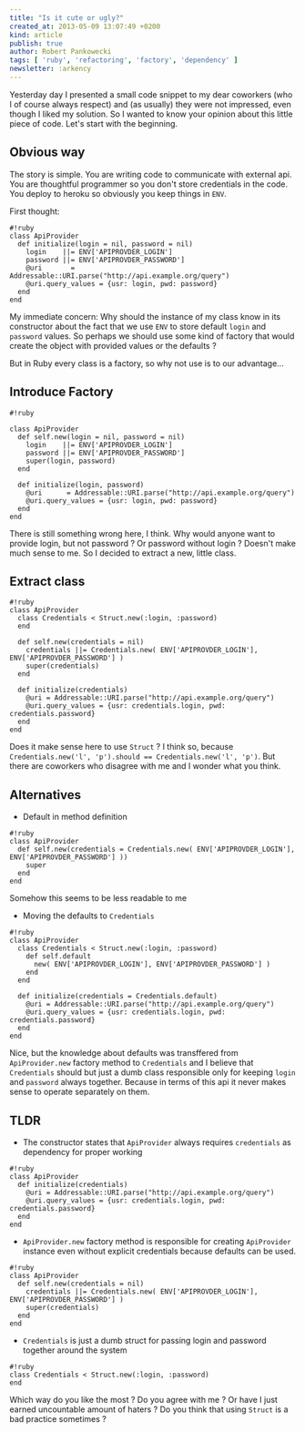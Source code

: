 ```yaml
---
title: "Is it cute or ugly?"
created_at: 2013-05-09 13:07:49 +0200
kind: article
publish: true
author: Robert Pankowecki
tags: [ 'ruby', 'refactoring', 'factory', 'dependency' ]
newsletter: :arkency
---
```


Yesterday day I presented a small code snippet to my dear coworkers
(who I of course always respect) and (as usually) they were not impressed,
even though I liked my solution. So I wanted to know your opinion about
this little piece of code. Let's start with the beginning.

<!-- more -->

## Obvious way

The story is simple. You are writing code to communicate with external api. You are
thoughtful programmer so you don't store credentials in the code. You deploy to heroku
so obviously you keep things in `ENV`.

First thought:

```
#!ruby
class ApiProvider
  def initialize(login = nil, password = nil)
    login    ||= ENV['APIPROVDER_LOGIN']
    password ||= ENV['APIPROVDER_PASSWORD']
    @uri       = Addressable::URI.parse("http://api.example.org/query")
    @uri.query_values = {usr: login, pwd: password}
  end
end
```

My immediate concern: Why should the instance of my class know in its constructor about
the fact that we use `ENV` to store default `login` and `password` values. So perhaps we should
use some kind of factory that would create the object with provided values or the defaults ?

But in Ruby every class is a factory, so why not use is to our advantage...

## Introduce Factory

```
#!ruby

class ApiProvider
  def self.new(login = nil, password = nil)
    login    ||= ENV['APIPROVDER_LOGIN']
    password ||= ENV['APIPROVDER_PASSWORD']
    super(login, password)
  end

  def initialize(login, password)
    @uri      = Addressable::URI.parse("http://api.example.org/query")
    @uri.query_values = {usr: login, pwd: password}
  end
end
```

There is still something wrong here, I think. Why would anyone want to provide login,
but not password ? Or password without login ? Doesn't make much sense to me.
So I decided to extract a new, little class.

## Extract class

```
#!ruby
class ApiProvider
  class Credentials < Struct.new(:login, :password)
  end
 
  def self.new(credentials = nil)
    credentials ||= Credentials.new( ENV['APIPROVDER_LOGIN'], ENV['APIPROVDER_PASSWORD'] )
    super(credentials)
  end
 
  def initialize(credentials)
    @uri = Addressable::URI.parse("http://api.example.org/query")
    @uri.query_values = {usr: credentials.login, pwd: credentials.password}
  end
end
```

Does it make sense here to use `Struct` ?
I think so, because `Credentials.new('l', 'p').should == Credentials.new('l', 'p')`.
But there are coworkers who disagree with me and I wonder what you think.

## Alternatives

* Default in method definition

```
#!ruby
class ApiProvider
  def self.new(credentials = Credentials.new( ENV['APIPROVDER_LOGIN'], ENV['APIPROVDER_PASSWORD'] ))
    super
  end
end
```

Somehow this seems to be less readable to me

* Moving the defaults to `Credentials`

```
#!ruby
class ApiProvider
  class Credentials < Struct.new(:login, :password)
    def self.default
      new( ENV['APIPROVDER_LOGIN'], ENV['APIPROVDER_PASSWORD'] )
    end
  end
 
  def initialize(credentials = Credentials.default)
    @uri = Addressable::URI.parse("http://api.example.org/query")
    @uri.query_values = {usr: credentials.login, pwd: credentials.password}
  end
end
```

Nice, but the knowledge about defaults was transffered from `ApiProvider.new` factory method
to `Credentials` and I believe that `Credentials` should but just a dumb class responsible only for
keeping `login` and `password` always together. Because in terms of this api it never makes sense
to operate separately on them.

## TLDR

* The constructor states that `ApiProvider` always requires `credentials`
as dependency for proper working

```
#!ruby
class ApiProvider
  def initialize(credentials)
    @uri = Addressable::URI.parse("http://api.example.org/query")
    @uri.query_values = {usr: credentials.login, pwd: credentials.password}
  end
end
```

* `ApiProvider.new` factory method is responsible for creating `ApiProvider` instance even without
explicit credentials because defaults can be used.

```
#!ruby
class ApiProvider
  def self.new(credentials = nil)
    credentials ||= Credentials.new( ENV['APIPROVDER_LOGIN'], ENV['APIPROVDER_PASSWORD'] )
    super(credentials)
  end
end
```

* `Credentials` is just a dumb struct for passing login and password together around the system

```
#!ruby
class Credentials < Struct.new(:login, :password)
end
```

Which way do you like the most ? Do you agree with me ? Or have I just
earned uncountable amount of haters ? Do you think that using `Struct` is a bad practice sometimes ?
